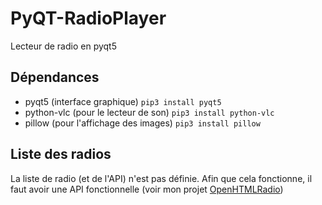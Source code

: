 # PyQT-RadioPlayer
Lecteur de radio en pyqt5

## Dépendances
- pyqt5 (interface graphique)
`pip3 install pyqt5`
- python-vlc (pour le lecteur de son)
`pip3 install python-vlc`
- pillow (pour l'affichage des images)
`pip3 install pillow`

## Liste des radios

La liste de radio (et de l'API) n'est pas définie. Afin que cela fonctionne,
il faut avoir une API fonctionnelle (voir mon projet [OpenHTMLRadio](https://github.com/Virg62/OpenHTMLRadio))


